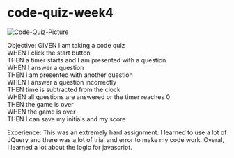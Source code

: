 
# code-quiz-week4

![Code-Quiz-Picture](https://user-images.githubusercontent.com/50894080/125025603-d1a4e580-e037-11eb-9505-6953104580de.jpg)


Objective:
GIVEN I am taking a code quiz <br>
WHEN I click the start button<br>
THEN a timer starts and I am presented with a question<br>
WHEN I answer a question<br>
THEN I am presented with another question<br>
WHEN I answer a question incorrectly<br>
THEN time is subtracted from the clock<br>
WHEN all questions are answered or the timer reaches 0<br>
THEN the game is over<br>
WHEN the game is over<br>
THEN I can save my initials and my score<br>

Experience:
This was an extremely hard assignment. I learned to use a lot of JQuery and there was a lot of trial and error to make my code work. Overal, I learned a lot about the logic for javascript.
